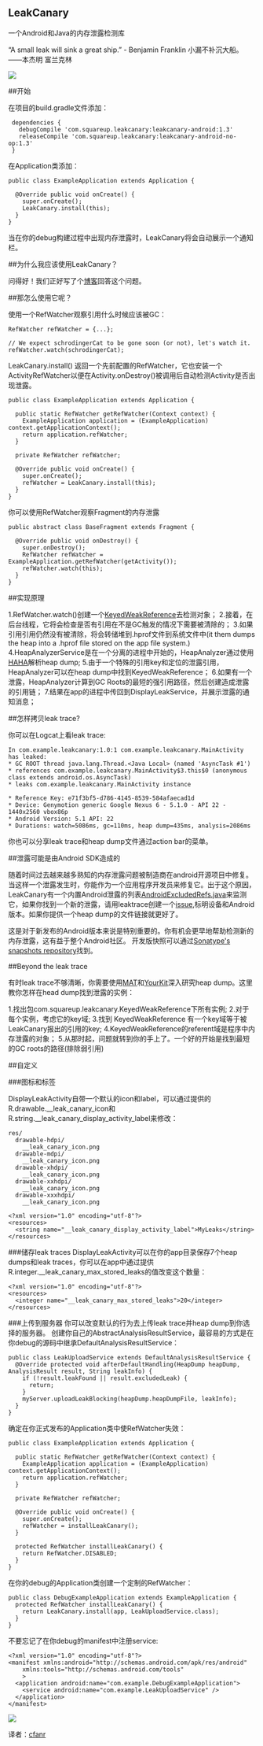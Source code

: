 LeakCanary
---------------
一个Android和Java的内存泄露检测库

“A small leak will sink a great ship.” - Benjamin Franklin
小漏不补沉大船。——本杰明 富兰克林


![](http://7xigjz.com1.z0.glb.clouddn.com/150509screenshot.png)

<!--more-->

##开始

在项目的build.gradle文件添加：
```
 dependencies {
   debugCompile 'com.squareup.leakcanary:leakcanary-android:1.3'
   releaseCompile 'com.squareup.leakcanary:leakcanary-android-no-op:1.3'
 }
 ```
在Application类添加：
```
public class ExampleApplication extends Application {

  @Override public void onCreate() {
    super.onCreate();
    LeakCanary.install(this);
  }
}
```
当在你的debug构建过程中出现内存泄露时，LeakCanary将会自动展示一个通知栏。

##为什么我应该使用LeakCanary？

问得好！我们正好写了个[博客](https://corner.squareup.com/2015/05/leak-canary.html)回答这个问题。

##那怎么使用它呢？

使用一个RefWatcher观察引用什么时候应该被GC：

```
RefWatcher refWatcher = {...};

// We expect schrodingerCat to be gone soon (or not), let's watch it.
refWatcher.watch(schrodingerCat);
```
LeakCanary.install() 返回一个先前配置的RefWatcher，它也安装一个ActivityRefWatcher以便在Activity.onDestroy()被调用后自动检测Activity是否出现泄露。

```
public class ExampleApplication extends Application {

  public static RefWatcher getRefWatcher(Context context) {
    ExampleApplication application = (ExampleApplication) context.getApplicationContext();
    return application.refWatcher;
  }

  private RefWatcher refWatcher;

  @Override public void onCreate() {
    super.onCreate();
    refWatcher = LeakCanary.install(this);
  }
}
```

你可以使用RefWatcher观察Fragment的内存泄露
```
public abstract class BaseFragment extends Fragment {

  @Override public void onDestroy() {
    super.onDestroy();
    RefWatcher refWatcher = ExampleApplication.getRefWatcher(getActivity());
    refWatcher.watch(this);
  }
}
```
##实现原理

1.RefWatcher.watch()创建一个[KeyedWeakReference](https://github.com/square/leakcanary/blob/master/library/leakcanary-watcher/src/main/java/com/squareup/leakcanary/KeyedWeakReference.java)去检测对象；
2.接着，在后台线程，它将会检查是否有引用在不是GC触发的情况下需要被清除的；
3.如果引用引用仍然没有被清除，将会转储堆到.hprof文件到系统文件中(it them dumps the heap into a .hprof file stored on the app file system.)
4.HeapAnalyzerService是在一个分离的进程中开始的，HeapAnalyzer通过使用[HAHA](https://github.com/square/haha)解析heap dump;
5.由于一个特殊的引用key和定位的泄露引用，HeapAnalyzer可以在heap dump中找到KeyedWeakReference；
6.如果有一个泄露，HeapAnalyzer计算到GC Roots的最短的强引用路径，然后创建造成泄露的引用链；
7.结果在app的进程中传回到DisplayLeakService，并展示泄露的通知消息；

##怎样拷贝leak trace?



你可以在Logcat上看leak trace:
```
In com.example.leakcanary:1.0:1 com.example.leakcanary.MainActivity has leaked:
* GC ROOT thread java.lang.Thread.<Java Local> (named 'AsyncTask #1')
* references com.example.leakcanary.MainActivity$3.this$0 (anonymous class extends android.os.AsyncTask)
* leaks com.example.leakcanary.MainActivity instance

* Reference Key: e71f3bf5-d786-4145-8539-584afaecad1d
* Device: Genymotion generic Google Nexus 6 - 5.1.0 - API 22 - 1440x2560 vbox86p
* Android Version: 5.1 API: 22
* Durations: watch=5086ms, gc=110ms, heap dump=435ms, analysis=2086ms
```

你也可以分享leak trace和heap dump文件通过action bar的菜单。


##泄露可能是由Android SDK造成的

随着时间过去越来越多熟知的内存泄露问题被制造商在android开源项目中修复。当这样一个泄露发生时，你能作为一个应用程序开发员来修复它。出于这个原因，LeakCanary有一个内置Android泄露的列表[AndroidExcludedRefs.java](https://github.com/square/leakcanary/blob/master/library/leakcanary-android/src/main/java/com/squareup/leakcanary/AndroidExcludedRefs.java)来监测它，如果你找到一个新的泄露，请用leaktrace创建一个[issue](https://github.com/square/leakcanary/issues/new),标明设备和Android版本。如果你提供一个heap dump的文件链接就更好了。

这是对于新发布的Android版本来说是特别重要的。你有机会更早地帮助检测新的内存泄露，这有益于整个Android社区。
开发版快照可以通过[Sonatype's snapshots repository](https://oss.sonatype.org/content/repositories/snapshots/)找到。

##Beyond the leak trace


有时leak trace不够清晰，你需要使用[MAT](http://eclipse.org/mat/)和[YourKit](https://www.yourkit.com/)深入研究heap dump。这里教你怎样在head dump找到泄露的实例：

1.找出包com.squareup.leakcanary.KeyedWeakReference下所有实例;
2.对于每个实例，考虑它的key域;
3.找到 KeyedWeakReference 有一个key域等于被LeakCanary报出的引用的key;
4.KeyedWeakReference的referent域是程序中内存泄露的对象；
5.从那时起，问题就转到你的手上了。一个好的开始是找到最短的GC roots的路径(排除弱引用)

##自定义

###图标和标签

DisplayLeakActivity自带一个默认的icon和label，可以通过提供的R.drawable.__leak_canary_icon和R.string.__leak_canary_display_activity_label来修改：
```
res/
  drawable-hdpi/
    __leak_canary_icon.png
  drawable-mdpi/
    __leak_canary_icon.png
  drawable-xhdpi/
    __leak_canary_icon.png
  drawable-xxhdpi/
    __leak_canary_icon.png
  drawable-xxxhdpi/
    __leak_canary_icon.png
```
```
<?xml version="1.0" encoding="utf-8"?>
<resources>
  <string name="__leak_canary_display_activity_label">MyLeaks</string>
</resources>
```

###储存leak traces
DisplayLeakActivity可以在你的app目录保存7个heap dumps和leak traces，你可以在app中通过提供R.integer.__leak_canary_max_stored_leaks的值改变这个数量：
```
<?xml version="1.0" encoding="utf-8"?>
<resources>
  <integer name="__leak_canary_max_stored_leaks">20</integer>
</resources>
```

###上传到服务器
你可以改变默认的行为去上传leak trace并heap dump到你选择的服务器。
创建你自己的AbstractAnalysisResultService，最容易的方式是在你debug的源码中继承DefaultAnalysisResultService：

```
public class LeakUploadService extends DefaultAnalysisResultService {
  @Override protected void afterDefaultHandling(HeapDump heapDump, AnalysisResult result, String leakInfo) {
    if (!result.leakFound || result.excludedLeak) {
      return;
    }
    myServer.uploadLeakBlocking(heapDump.heapDumpFile, leakInfo);
  }
}
```
确定在你正式发布的Application类中使RefWatcher失效：
```
public class ExampleApplication extends Application {

  public static RefWatcher getRefWatcher(Context context) {
    ExampleApplication application = (ExampleApplication) context.getApplicationContext();
    return application.refWatcher;
  }

  private RefWatcher refWatcher;

  @Override public void onCreate() {
    super.onCreate();
    refWatcher = installLeakCanary();
  }

  protected RefWatcher installLeakCanary() {
    return RefWatcher.DISABLED;
  }
}
```

在你的debug的Application类创建一个定制的RefWatcher：
```
public class DebugExampleApplication extends ExampleApplication {
  protected RefWatcher installLeakCanary() {
    return LeakCanary.install(app, LeakUploadService.class);
  }
}
```
不要忘记了在你debug的manifest中注册service:
```
<?xml version="1.0" encoding="utf-8"?>
<manifest xmlns:android="http://schemas.android.com/apk/res/android"
    xmlns:tools="http://schemas.android.com/tools"
    >
  <application android:name="com.example.DebugExampleApplication">
    <service android:name="com.example.LeakUploadService" />
  </application>
</manifest>
```

![](http://7xigjz.com1.z0.glb.clouddn.com/150509icon_512.png)

译者：[cfanr](https://github.com/navyifanr/)
